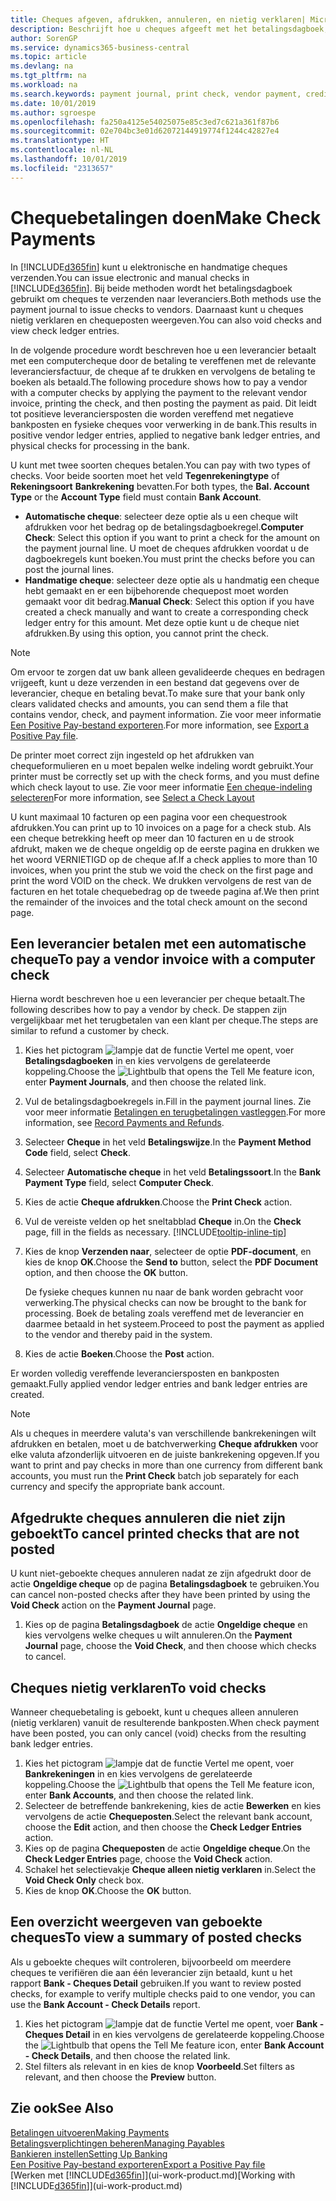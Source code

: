 ```yaml
---
title: Cheques afgeven, afdrukken, annuleren, en nietig verklaren| Microsoft Docs
description: Beschrijft hoe u cheques afgeeft met het betalingsdagboek, cheques afdrukt, en chequeposten nietig verklaart of weergeeft in Business Central.
author: SorenGP
ms.service: dynamics365-business-central
ms.topic: article
ms.devlang: na
ms.tgt_pltfrm: na
ms.workload: na
ms.search.keywords: payment journal, print check, vendor payment, creditor, debt, balance due, AP
ms.date: 10/01/2019
ms.author: sgroespe
ms.openlocfilehash: fa250a4125e54025075e85c3ed7c621a361f87b6
ms.sourcegitcommit: 02e704bc3e01d62072144919774f1244c42827e4
ms.translationtype: HT
ms.contentlocale: nl-NL
ms.lasthandoff: 10/01/2019
ms.locfileid: "2313657"
---
```

# <a name="make-check-payments"></a><span data-ttu-id="3cb88-103">Chequebetalingen doen</span><span class="sxs-lookup"><span data-stu-id="3cb88-103">Make Check Payments</span></span>
<span data-ttu-id="3cb88-104">In [!INCLUDE[d365fin](includes/d365fin_md.md)] kunt u elektronische en handmatige cheques verzenden.</span><span class="sxs-lookup"><span data-stu-id="3cb88-104">You can issue electronic and manual checks in [!INCLUDE[d365fin](includes/d365fin_md.md)].</span></span> <span data-ttu-id="3cb88-105">Bij beide methoden wordt het betalingsdagboek gebruikt om cheques te verzenden naar leveranciers.</span><span class="sxs-lookup"><span data-stu-id="3cb88-105">Both methods use the payment journal to issue checks to vendors.</span></span> <span data-ttu-id="3cb88-106">Daarnaast kunt u cheques nietig verklaren en chequeposten weergeven.</span><span class="sxs-lookup"><span data-stu-id="3cb88-106">You can also void checks and view check ledger entries.</span></span>

<span data-ttu-id="3cb88-107">In de volgende procedure wordt beschreven hoe u een leverancier betaalt met een computercheque door de betaling te vereffenen met de relevante leveranciersfactuur, de cheque af te drukken en vervolgens de betaling te boeken als betaald.</span><span class="sxs-lookup"><span data-stu-id="3cb88-107">The following procedure shows how to pay a vendor with a computer checks by applying the payment to the relevant vendor invoice, printing the check, and then posting the payment as paid.</span></span> <span data-ttu-id="3cb88-108">Dit leidt tot positieve leveranciersposten die worden vereffend met negatieve bankposten en fysieke cheques voor verwerking in de bank.</span><span class="sxs-lookup"><span data-stu-id="3cb88-108">This results in positive vendor ledger entries, applied to negative bank ledger entries, and physical checks for processing in the bank.</span></span>

<span data-ttu-id="3cb88-109">U kunt met twee soorten cheques betalen.</span><span class="sxs-lookup"><span data-stu-id="3cb88-109">You can pay with two types of checks.</span></span> <span data-ttu-id="3cb88-110">Voor beide soorten moet het veld **Tegenrekeningtype** of **Rekeningsoort** **Bankrekening** bevatten.</span><span class="sxs-lookup"><span data-stu-id="3cb88-110">For both types, the **Bal. Account Type** or the **Account Type** field must contain **Bank Account**.</span></span>

- <span data-ttu-id="3cb88-111">**Automatische cheque**: selecteer deze optie als u een cheque wilt afdrukken voor het bedrag op de betalingsdagboekregel.</span><span class="sxs-lookup"><span data-stu-id="3cb88-111">**Computer Check**: Select this option if you want to print a check for the amount on the payment journal line.</span></span> <span data-ttu-id="3cb88-112">U moet de cheques afdrukken voordat u de dagboekregels kunt boeken.</span><span class="sxs-lookup"><span data-stu-id="3cb88-112">You must print the checks before you can post the journal lines.</span></span>
- <span data-ttu-id="3cb88-113">**Handmatige cheque**: selecteer deze optie als u handmatig een cheque hebt gemaakt en er een bijbehorende chequepost moet worden gemaakt voor dit bedrag.</span><span class="sxs-lookup"><span data-stu-id="3cb88-113">**Manual Check**: Select this option if you have created a check manually and want to create a corresponding check ledger entry for this amount.</span></span> <span data-ttu-id="3cb88-114">Met deze optie kunt u de cheque niet afdrukken.</span><span class="sxs-lookup"><span data-stu-id="3cb88-114">By using this option, you cannot print the check.</span></span>

> [!NOTE]  
> <span data-ttu-id="3cb88-115">Om ervoor te zorgen dat uw bank alleen gevalideerde cheques en bedragen vrijgeeft, kunt u deze verzenden in een bestand dat gegevens over de leverancier, cheque en betaling bevat.</span><span class="sxs-lookup"><span data-stu-id="3cb88-115">To make sure that your bank only clears validated checks and amounts, you can send them a file that contains vendor, check, and payment information.</span></span> <span data-ttu-id="3cb88-116">Zie voor meer informatie [Een Positive Pay-bestand exporteren](finance-how-positive-pay.md).</span><span class="sxs-lookup"><span data-stu-id="3cb88-116">For more information, see [Export a Positive Pay file](finance-how-positive-pay.md).</span></span>

<span data-ttu-id="3cb88-117">De printer moet correct zijn ingesteld op het afdrukken van chequeformulieren en u moet bepalen welke indeling wordt gebruikt.</span><span class="sxs-lookup"><span data-stu-id="3cb88-117">Your printer must be correctly set up with the check forms, and you must define which check layout to use.</span></span> <span data-ttu-id="3cb88-118">Zie voor meer informatie [Een cheque-indeling selecteren](finance-how-define-check-layouts.md)</span><span class="sxs-lookup"><span data-stu-id="3cb88-118">For more information, see [Select a Check Layout](finance-how-define-check-layouts.md)</span></span>

<span data-ttu-id="3cb88-119">U kunt maximaal 10 facturen op een pagina voor een chequestrook afdrukken.</span><span class="sxs-lookup"><span data-stu-id="3cb88-119">You can print up to 10 invoices on a page for a check stub.</span></span> <span data-ttu-id="3cb88-120">Als een cheque betrekking heeft op meer dan 10 facturen en u de strook afdrukt, maken we de cheque ongeldig op de eerste pagina en drukken we het woord VERNIETIGD op de cheque af.</span><span class="sxs-lookup"><span data-stu-id="3cb88-120">If a check applies to more than 10 invoices, when you print the stub we void the check on the first page and print the word VOID on the check.</span></span> <span data-ttu-id="3cb88-121">We drukken vervolgens de rest van de facturen en het totale chequebedrag op de tweede pagina af.</span><span class="sxs-lookup"><span data-stu-id="3cb88-121">We then print the remainder of the invoices and the total check amount on the second page.</span></span>

## <a name="to-pay-a-vendor-invoice-with-a-computer-check"></a><span data-ttu-id="3cb88-122">Een leverancier betalen met een automatische cheque</span><span class="sxs-lookup"><span data-stu-id="3cb88-122">To pay a vendor invoice with a computer check</span></span>
<span data-ttu-id="3cb88-123">Hierna wordt beschreven hoe u een leverancier per cheque betaalt.</span><span class="sxs-lookup"><span data-stu-id="3cb88-123">The following describes how to pay a vendor by check.</span></span> <span data-ttu-id="3cb88-124">De stappen zijn vergelijkbaar met het terugbetalen van een klant per cheque.</span><span class="sxs-lookup"><span data-stu-id="3cb88-124">The steps are similar to refund a customer by check.</span></span>

1. <span data-ttu-id="3cb88-125">Kies het pictogram ![lampje dat de functie Vertel me opent](media/ui-search/search_small.png "Vertel me wat u wilt doen"), voer **Betalingsdagboeken** in en kies vervolgens de gerelateerde koppeling.</span><span class="sxs-lookup"><span data-stu-id="3cb88-125">Choose the ![Lightbulb that opens the Tell Me feature](media/ui-search/search_small.png "Tell me what you want to do") icon, enter **Payment Journals**, and then choose the related link.</span></span>
2. <span data-ttu-id="3cb88-126">Vul de betalingsdagboekregels in.</span><span class="sxs-lookup"><span data-stu-id="3cb88-126">Fill in the payment journal lines.</span></span> <span data-ttu-id="3cb88-127">Zie voor meer informatie [Betalingen en terugbetalingen vastleggen](payables-how-post-payments-refunds.md).</span><span class="sxs-lookup"><span data-stu-id="3cb88-127">For more information, see [Record Payments and Refunds](payables-how-post-payments-refunds.md).</span></span>
3. <span data-ttu-id="3cb88-128">Selecteer **Cheque** in het veld **Betalingswijze**.</span><span class="sxs-lookup"><span data-stu-id="3cb88-128">In the **Payment Method Code** field, select **Check**.</span></span>
4. <span data-ttu-id="3cb88-129">Selecteer **Automatische cheque** in het veld **Betalingssoort**.</span><span class="sxs-lookup"><span data-stu-id="3cb88-129">In the **Bank Payment Type** field, select **Computer Check**.</span></span>
5. <span data-ttu-id="3cb88-130">Kies de actie **Cheque afdrukken**.</span><span class="sxs-lookup"><span data-stu-id="3cb88-130">Choose the **Print Check** action.</span></span>
6. <span data-ttu-id="3cb88-131">Vul de vereiste velden op het sneltabblad **Cheque** in.</span><span class="sxs-lookup"><span data-stu-id="3cb88-131">On the **Check** page, fill in the fields as necessary.</span></span> [!INCLUDE[tooltip-inline-tip](includes/tooltip-inline-tip_md.md)]
7. <span data-ttu-id="3cb88-132">Kies de knop **Verzenden naar**, selecteer de optie **PDF-document**, en kies de knop **OK**.</span><span class="sxs-lookup"><span data-stu-id="3cb88-132">Choose the **Send to** button, select the **PDF Document** option, and then choose the **OK** button.</span></span>

    <span data-ttu-id="3cb88-133">De fysieke cheques kunnen nu naar de bank worden gebracht voor verwerking.</span><span class="sxs-lookup"><span data-stu-id="3cb88-133">The physical checks can now be brought to the bank for processing.</span></span> <span data-ttu-id="3cb88-134">Boek de betaling zoals vereffend met de leverancier en daarmee betaald in het systeem.</span><span class="sxs-lookup"><span data-stu-id="3cb88-134">Proceed to post the payment as applied to the vendor and thereby paid in the system.</span></span>
8. <span data-ttu-id="3cb88-135">Kies de actie **Boeken**.</span><span class="sxs-lookup"><span data-stu-id="3cb88-135">Choose the **Post** action.</span></span>

<span data-ttu-id="3cb88-136">Er worden volledig vereffende leveranciersposten en bankposten gemaakt.</span><span class="sxs-lookup"><span data-stu-id="3cb88-136">Fully applied vendor ledger entries and bank ledger entries are created.</span></span>

> [!NOTE]  
> <span data-ttu-id="3cb88-137">Als u cheques in meerdere valuta's van verschillende bankrekeningen wilt afdrukken en betalen, moet u de batchverwerking **Cheque afdrukken** voor elke valuta afzonderlijk uitvoeren en de juiste bankrekening opgeven.</span><span class="sxs-lookup"><span data-stu-id="3cb88-137">If you want to print and pay checks in more than one currency from different bank accounts, you must run the **Print Check** batch job separately for each currency and specify the appropriate bank account.</span></span>

## <a name="to-cancel-printed-checks-that-are-not-posted"></a><span data-ttu-id="3cb88-138">Afgedrukte cheques annuleren die niet zijn geboekt</span><span class="sxs-lookup"><span data-stu-id="3cb88-138">To cancel printed checks that are not posted</span></span>
<span data-ttu-id="3cb88-139">U kunt niet-geboekte cheques annuleren nadat ze zijn afgedrukt door de actie **Ongeldige cheque** op de pagina **Betalingsdagboek** te gebruiken.</span><span class="sxs-lookup"><span data-stu-id="3cb88-139">You can cancel non-posted checks after they have been printed by using the **Void Check** action on the **Payment Journal** page.</span></span>

1. <span data-ttu-id="3cb88-140">Kies op de pagina **Betalingsdagboek** de actie **Ongeldige cheque** en kies vervolgens welke cheques u wilt annuleren.</span><span class="sxs-lookup"><span data-stu-id="3cb88-140">On the **Payment Journal** page, choose the **Void Check**, and then choose which checks to cancel.</span></span>

## <a name="to-void-checks"></a><span data-ttu-id="3cb88-141">Cheques nietig verklaren</span><span class="sxs-lookup"><span data-stu-id="3cb88-141">To void checks</span></span>
<span data-ttu-id="3cb88-142">Wanneer chequebetaling is geboekt, kunt u cheques alleen annuleren (nietig verklaren) vanuit de resulterende bankposten.</span><span class="sxs-lookup"><span data-stu-id="3cb88-142">When check payment have been posted, you can only cancel (void) checks from the resulting bank ledger entries.</span></span>

1. <span data-ttu-id="3cb88-143">Kies het pictogram ![lampje dat de functie Vertel me opent](media/ui-search/search_small.png "Vertel me wat u wilt doen"), voer **Bankrekeningen** in en kies vervolgens de gerelateerde koppeling.</span><span class="sxs-lookup"><span data-stu-id="3cb88-143">Choose the ![Lightbulb that opens the Tell Me feature](media/ui-search/search_small.png "Tell me what you want to do") icon, enter **Bank Accounts**, and then choose the related link.</span></span>
2. <span data-ttu-id="3cb88-144">Selecteer de betreffende bankrekening, kies de actie **Bewerken** en kies vervolgens de actie **Chequeposten**.</span><span class="sxs-lookup"><span data-stu-id="3cb88-144">Select the relevant bank account, choose the **Edit** action, and then choose the **Check Ledger Entries** action.</span></span>
3. <span data-ttu-id="3cb88-145">Kies op de pagina **Chequeposten** de actie **Ongeldige cheque**.</span><span class="sxs-lookup"><span data-stu-id="3cb88-145">On the **Check Ledger Entries** page, choose the **Void Check** action.</span></span>
4. <span data-ttu-id="3cb88-146">Schakel het selectievakje **Cheque alleen nietig verklaren** in.</span><span class="sxs-lookup"><span data-stu-id="3cb88-146">Select the **Void Check Only** check box.</span></span>
5. <span data-ttu-id="3cb88-147">Kies de knop **OK**.</span><span class="sxs-lookup"><span data-stu-id="3cb88-147">Choose the **OK** button.</span></span>

## <a name="to-view-a-summary-of-posted-checks"></a><span data-ttu-id="3cb88-148">Een overzicht weergeven van geboekte cheques</span><span class="sxs-lookup"><span data-stu-id="3cb88-148">To view a summary of posted checks</span></span>
<span data-ttu-id="3cb88-149">Als u geboekte cheques wilt controleren, bijvoorbeeld om meerdere cheques te verifiëren die aan één leverancier zijn betaald, kunt u het rapport **Bank - Cheques Detail** gebruiken.</span><span class="sxs-lookup"><span data-stu-id="3cb88-149">If you want to review posted checks, for example to verify multiple checks paid to one vendor, you can use the **Bank Account - Check Details** report.</span></span>
1. <span data-ttu-id="3cb88-150">Kies het pictogram ![lampje dat de functie Vertel me opent](media/ui-search/search_small.png "Vertel me wat u wilt doen"), voer **Bank - Cheques Detail** in en kies vervolgens de gerelateerde koppeling.</span><span class="sxs-lookup"><span data-stu-id="3cb88-150">Choose the ![Lightbulb that opens the Tell Me feature](media/ui-search/search_small.png "Tell me what you want to do") icon, enter **Bank Account - Check Details**, and then choose the related link.</span></span>
2. <span data-ttu-id="3cb88-151">Stel filters als relevant in en kies de knop **Voorbeeld**.</span><span class="sxs-lookup"><span data-stu-id="3cb88-151">Set filters as relevant, and then choose the **Preview** button.</span></span>

## <a name="see-also"></a><span data-ttu-id="3cb88-152">Zie ook</span><span class="sxs-lookup"><span data-stu-id="3cb88-152">See Also</span></span>
[<span data-ttu-id="3cb88-153">Betalingen uitvoeren</span><span class="sxs-lookup"><span data-stu-id="3cb88-153">Making Payments</span></span>](payables-make-payments.md)  
[<span data-ttu-id="3cb88-154">Betalingsverplichtingen beheren</span><span class="sxs-lookup"><span data-stu-id="3cb88-154">Managing Payables</span></span>](payables-manage-payables.md)  
[<span data-ttu-id="3cb88-155">Bankieren instellen</span><span class="sxs-lookup"><span data-stu-id="3cb88-155">Setting Up Banking</span></span>](bank-setup-banking.md)  
[<span data-ttu-id="3cb88-156">Een Positive Pay-bestand exporteren</span><span class="sxs-lookup"><span data-stu-id="3cb88-156">Export a Positive Pay file</span></span>](finance-how-positive-pay.md)  
<span data-ttu-id="3cb88-157">[Werken met [!INCLUDE[d365fin](includes/d365fin_md.md)]](ui-work-product.md)</span><span class="sxs-lookup"><span data-stu-id="3cb88-157">[Working with [!INCLUDE[d365fin](includes/d365fin_md.md)]](ui-work-product.md)</span></span>  
